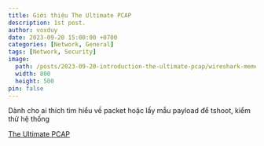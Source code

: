 ```yaml
---
title: Giới thiệu The Ultimate PCAP
description: 1st post.
author: voxduy
date: 2023-09-20 15:00:00 +0700
categories: [Network, General]
tags: [Network, Security]
image:
  path: /posts/2023-09-20-introduction-the-ultimate-pcap/wireshark-meme.jpg
  width: 800
  height: 500
pin: false
---
```


Dành cho ai thích tìm hiểu về packet hoặc lấy mẫu payload để tshoot, kiểm thử hệ thống

[The Ultimate PCAP](https://weberblog.net/the-ultimate-pcap/)
